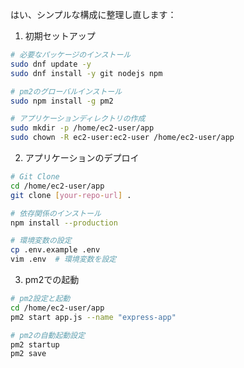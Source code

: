 はい、シンプルな構成に整理し直します：

1. 初期セットアップ
```bash
# 必要なパッケージのインストール
sudo dnf update -y
sudo dnf install -y git nodejs npm

# pm2のグローバルインストール
sudo npm install -g pm2

# アプリケーションディレクトリの作成
sudo mkdir -p /home/ec2-user/app
sudo chown -R ec2-user:ec2-user /home/ec2-user/app
```

2. アプリケーションのデプロイ
```bash
# Git Clone
cd /home/ec2-user/app
git clone [your-repo-url] .

# 依存関係のインストール
npm install --production

# 環境変数の設定
cp .env.example .env
vim .env  # 環境変数を設定
```

3. pm2での起動
```bash
# pm2設定と起動
cd /home/ec2-user/app
pm2 start app.js --name "express-app"

# pm2の自動起動設定
pm2 startup
pm2 save
```